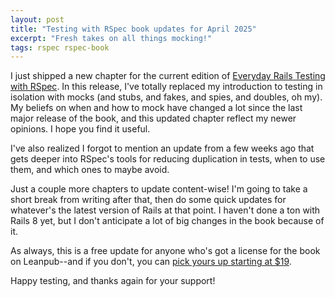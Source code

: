 ```yaml
---
layout: post
title: "Testing with RSpec book updates for April 2025"
excerpt: "Fresh takes on all things mocking!"
tags: rspec rspec-book
---
```


I just shipped a new chapter for the current edition of [Everyday Rails Testing with RSpec](https://leanpub.com/everydayrailsrspec). In this release, I've totally replaced my introduction to testing in isolation with mocks (and stubs, and fakes, and spies, and doubles, oh my). My beliefs on when and how to mock have changed a lot since the last major release of the book, and this updated chapter reflect my newer opinions. I hope you find it useful.

I've also realized I forgot to mention an update from a few weeks ago that gets deeper into RSpec's tools for reducing duplication in tests, when to use them, and which ones to maybe avoid.

Just a couple more chapters to update content-wise! I'm going to take a short break from writing after that, then do some quick updates for whatever's the latest version of Rails at that point. I haven't done a ton with Rails 8 yet, but I don't anticipate a lot of big changes in the book because of it.

As always, this is a free update for anyone who's got a license for the book on Leanpub--and if you don't, you can [pick yours up starting at $19](https://leanpub.com/everydayrailsrspec).

Happy testing, and thanks again for your support!
